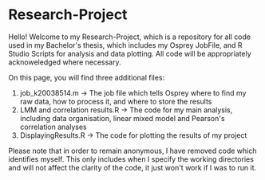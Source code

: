 # Research-Project

Hello! Welcome to my Research-Project, which is a repository for all code used in my Bachelor's thesis, which includes my Osprey JobFile, and R Studio Scripts for analysis and data plotting. All code will be appropriately acknoweledged where necessary.

On this page, you will find three additional files: 
1) job_k20038514.m -> The job file which tells Osprey where to find my raw data, how to process it, and where to store the results
2) LMM and correlation results.R -> The code for my main analysis, including data organisation, linear mixed model and Pearson's correlation analyses
3) DisplayingResults.R -> The code for plotting the results of my project

Please note that in order to remain anonymous, I have removed code which identifies myself. This only includes when I specify the working directories and will not affect the clarity of the code, it just won't work if I was to run it. 
